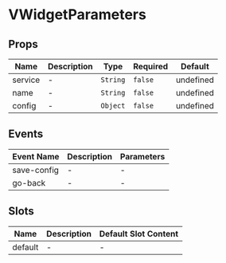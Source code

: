 # VWidgetParameters

## Props

<!-- @vuese:VWidgetParameters:props:start -->
|Name|Description|Type|Required|Default|
|---|---|---|---|---|
|service|-|`String`|`false`|undefined|
|name|-|`String`|`false`|undefined|
|config|-|`Object`|`false`|undefined|

<!-- @vuese:VWidgetParameters:props:end -->


## Events

<!-- @vuese:VWidgetParameters:events:start -->
|Event Name|Description|Parameters|
|---|---|---|
|save-config|-|-|
|go-back|-|-|

<!-- @vuese:VWidgetParameters:events:end -->


## Slots

<!-- @vuese:VWidgetParameters:slots:start -->
|Name|Description|Default Slot Content|
|---|---|---|
|default|-|-|

<!-- @vuese:VWidgetParameters:slots:end -->


